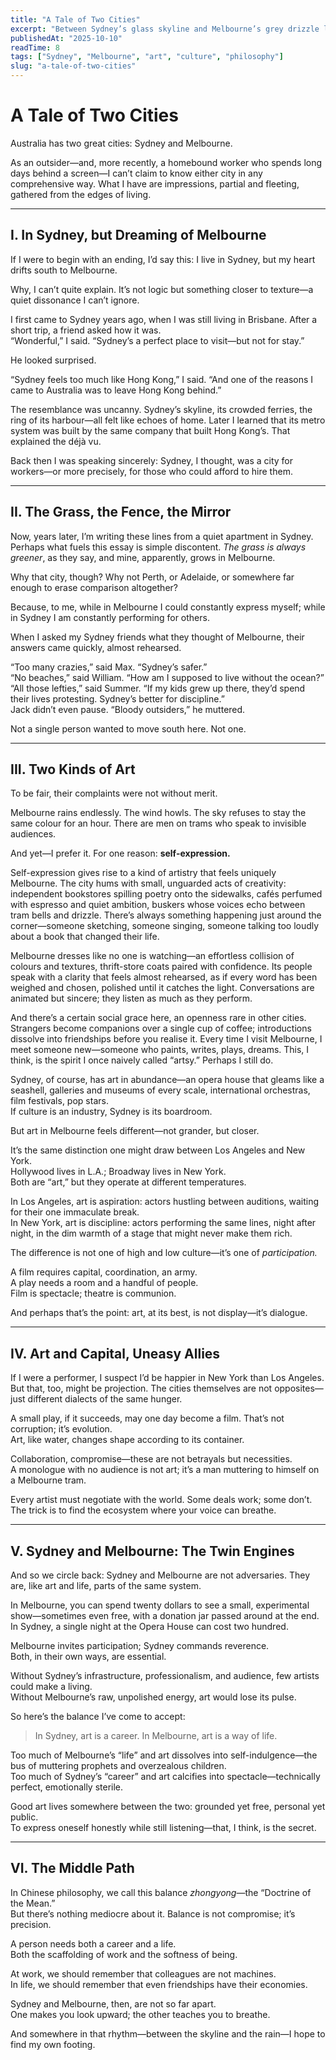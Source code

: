 ```yaml
---
title: "A Tale of Two Cities"
excerpt: "Between Sydney’s glass skyline and Melbourne’s grey drizzle lies a rhythm of life—the tension between art as a career and art as a way of being."
publishedAt: "2025-10-10"
readTime: 8
tags: ["Sydney", "Melbourne", "art", "culture", "philosophy"]
slug: "a-tale-of-two-cities"
---
```


# **A Tale of Two Cities**

Australia has two great cities: Sydney and Melbourne.  

As an outsider—and, more recently, a homebound worker who spends long days behind a screen—I can’t claim to know either city in any comprehensive way. What I have are impressions, partial and fleeting, gathered from the edges of living.  

---

## **I. In Sydney, but Dreaming of Melbourne**

If I were to begin with an ending, I’d say this: I live in Sydney, but my heart drifts south to Melbourne.  

Why, I can’t quite explain. It’s not logic but something closer to texture—a quiet dissonance I can’t ignore.  

I first came to Sydney years ago, when I was still living in Brisbane. After a short trip, a friend asked how it was.  
“Wonderful,” I said. “Sydney’s a perfect place to visit—but not for stay.”  

He looked surprised.  

“Sydney feels too much like Hong Kong,” I said. “And one of the reasons I came to Australia was to leave Hong Kong behind.”  

The resemblance was uncanny. Sydney’s skyline, its crowded ferries, the ring of its harbour—all felt like echoes of home. Later I learned that its metro system was built by the same company that built Hong Kong’s. That explained the déjà vu.  

Back then I was speaking sincerely: Sydney, I thought, was a city for workers—or more precisely, for those who could afford to hire them.  

---

## **II. The Grass, the Fence, the Mirror**

Now, years later, I’m writing these lines from a quiet apartment in Sydney. Perhaps what fuels this essay is simple discontent. *The grass is always greener*, as they say, and mine, apparently, grows in Melbourne.  

Why that city, though? Why not Perth, or Adelaide, or somewhere far enough to erase comparison altogether?  

Because, to me, while in Melbourne I could constantly express myself; while in Sydney I am constantly performing for others.  

When I asked my Sydney friends what they thought of Melbourne, their answers came quickly, almost rehearsed.  

“Too many crazies,” said Max. “Sydney’s safer.”  
“No beaches,” said William. “How am I supposed to live without the ocean?”  
“All those lefties,” said Summer. “If my kids grew up there, they’d spend their lives protesting. Sydney’s better for discipline.”  
Jack didn’t even pause. “Bloody outsiders,” he muttered.  

Not a single person wanted to move south here. Not one.  

---

## **III. Two Kinds of Art**

To be fair, their complaints were not without merit.  

Melbourne rains endlessly. The wind howls. The sky refuses to stay the same colour for an hour. There are men on trams who speak to invisible audiences.  

And yet—I prefer it. For one reason: **self-expression.**  

Self-expression gives rise to a kind of artistry that feels uniquely Melbourne. The city hums with small, unguarded acts of creativity: independent bookstores spilling poetry onto the sidewalks, cafés perfumed with espresso and quiet ambition, buskers whose voices echo between tram bells and drizzle. There’s always something happening just around the corner—someone sketching, someone singing, someone talking too loudly about a book that changed their life.

Melbourne dresses like no one is watching—an effortless collision of colours and textures, thrift-store coats paired with confidence. Its people speak with a clarity that feels almost rehearsed, as if every word has been weighed and chosen, polished until it catches the light. Conversations are animated but sincere; they listen as much as they perform.

And there’s a certain social grace here, an openness rare in other cities. Strangers become companions over a single cup of coffee; introductions dissolve into friendships before you realise it. Every time I visit Melbourne, I meet someone new—someone who paints, writes, plays, dreams. This, I think, is the spirit I once naively called “artsy.” Perhaps I still do.

Sydney, of course, has art in abundance—an opera house that gleams like a seashell, galleries and museums of every scale, international orchestras, film festivals, pop stars.  
If culture is an industry, Sydney is its boardroom.  

But art in Melbourne feels different—not grander, but closer.  

It’s the same distinction one might draw between Los Angeles and New York.  
Hollywood lives in L.A.; Broadway lives in New York.  
Both are “art,” but they operate at different temperatures.  

In Los Angeles, art is aspiration: actors hustling between auditions, waiting for their one immaculate break.  
In New York, art is discipline: actors performing the same lines, night after night, in the dim warmth of a stage that might never make them rich.  

The difference is not one of high and low culture—it’s one of *participation.*  

A film requires capital, coordination, an army.  
A play needs a room and a handful of people.  
Film is spectacle; theatre is communion.  

And perhaps that’s the point: art, at its best, is not display—it’s dialogue.  

---

## **IV. Art and Capital, Uneasy Allies**

If I were a performer, I suspect I’d be happier in New York than Los Angeles.  
But that, too, might be projection. The cities themselves are not opposites—just different dialects of the same hunger.  

A small play, if it succeeds, may one day become a film. That’s not corruption; it’s evolution.  
Art, like water, changes shape according to its container.  

Collaboration, compromise—these are not betrayals but necessities.  
A monologue with no audience is not art; it’s a man muttering to himself on a Melbourne tram.  

Every artist must negotiate with the world. Some deals work; some don’t. The trick is to find the ecosystem where your voice can breathe.  

---

## **V. Sydney and Melbourne: The Twin Engines**

And so we circle back: Sydney and Melbourne are not adversaries. They are, like art and life, parts of the same system.  

In Melbourne, you can spend twenty dollars to see a small, experimental show—sometimes even free, with a donation jar passed around at the end.  
In Sydney, a single night at the Opera House can cost two hundred.  

Melbourne invites participation; Sydney commands reverence.  
Both, in their own ways, are essential.  

Without Sydney’s infrastructure, professionalism, and audience, few artists could make a living.  
Without Melbourne’s raw, unpolished energy, art would lose its pulse.  

So here’s the balance I’ve come to accept:  
> In Sydney, art is a career. In Melbourne, art is a way of life.  

Too much of Melbourne’s “life” and art dissolves into self-indulgence—the bus of muttering prophets and overzealous children.  
Too much of Sydney’s “career” and art calcifies into spectacle—technically perfect, emotionally sterile.  

Good art lives somewhere between the two: grounded yet free, personal yet public.  
To express oneself honestly while still listening—that, I think, is the secret.  

---

## **VI. The Middle Path**

In Chinese philosophy, we call this balance *zhongyong*—the “Doctrine of the Mean.”  
But there’s nothing mediocre about it. Balance is not compromise; it’s precision.  

A person needs both a career and a life.  
Both the scaffolding of work and the softness of being.  

At work, we should remember that colleagues are not machines.  
In life, we should remember that even friendships have their economies.  

Sydney and Melbourne, then, are not so far apart.  
One makes you look upward; the other teaches you to breathe.  

And somewhere in that rhythm—between the skyline and the rain—I hope to find my own footing.  
